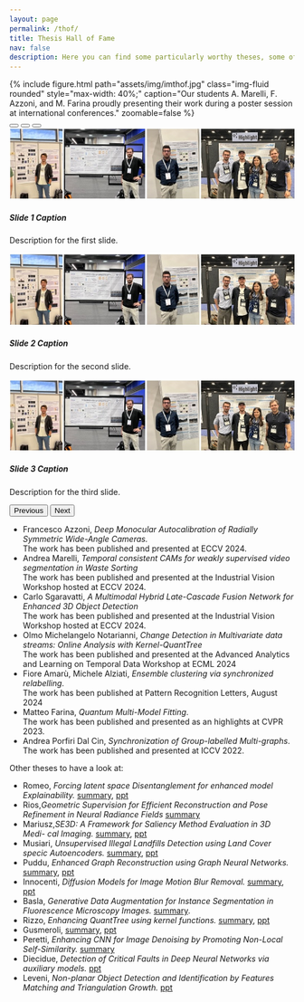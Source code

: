 ```yaml
---
layout: page
permalink: /thof/
title: Thesis Hall of Fame 
nav: false
description: Here you can find some particularly worthy theses, some of which have been then evolved into papers published at Workshops, Conferences and Journals.
---
```


<div class="d-flex justify-content-center">
    {% include figure.html 
        path="assets/img/imthof.jpg" 
        class="img-fluid rounded" 
        style="max-width: 40%;" 
        caption="Our students A. Marelli, F. Azzoni, and M. Farina proudly presenting their work during a poster session at international conferences." 
        zoomable=false 
    %}
</div>

<div id="imageCarousel" class="carousel slide" data-bs-ride="carousel">
  <!-- Indicatori (opzionale) -->
  <div class="carousel-indicators">
    <button type="button" data-bs-target="#imageCarousel" data-bs-slide-to="0" class="active" aria-current="true" aria-label="Slide 1"></button>
    <button type="button" data-bs-target="#imageCarousel" data-bs-slide-to="1" aria-label="Slide 2"></button>
    <button type="button" data-bs-target="#imageCarousel" data-bs-slide-to="2" aria-label="Slide 3"></button>
  </div>

  <!-- Contenitore delle immagini -->
  <div class="carousel-inner">
    <div class="carousel-item active">
      <img src="assets/img/imthof.jpg" class="d-block w-100 rounded" alt="First Slide">
      <div class="carousel-caption d-none d-md-block">
        <h5>Slide 1 Caption</h5>
        <p>Description for the first slide.</p>
      </div>
    </div>
    <div class="carousel-item">
      <img src="assets/img/imthof.jpg" class="d-block w-100 rounded" alt="Second Slide">
      <div class="carousel-caption d-none d-md-block">
        <h5>Slide 2 Caption</h5>
        <p>Description for the second slide.</p>
      </div>
    </div>
    <div class="carousel-item">
      <img src="assets/img/imthof.jpg" class="d-block w-100 rounded" alt="Third Slide">
      <div class="carousel-caption d-none d-md-block">
        <h5>Slide 3 Caption</h5>
        <p>Description for the third slide.</p>
      </div>
    </div>
  </div>

  <!-- Controlli per navigare tra le slide -->
  <button class="carousel-control-prev" type="button" data-bs-target="#imageCarousel" data-bs-slide="prev">
    <span class="carousel-control-prev-icon" aria-hidden="true"></span>
    <span class="visually-hidden">Previous</span>
  </button>
  <button class="carousel-control-next" type="button" data-bs-target="#imageCarousel" data-bs-slide="next">
    <span class="carousel-control-next-icon" aria-hidden="true"></span>
    <span class="visually-hidden">Next</span>
  </button>
</div>





*  Francesco Azzoni, _Deep Monocular Autocalibration of Radially Symmetric Wide-Angle Cameras._<br>
The work has been published and presented at ECCV 2024.
* Andrea Marelli, _Temporal consistent CAMs for weakly supervised video segmentation in Waste Sorting_<br>
The work has been published and presented at the Industrial Vision Workshop hosted at ECCV 2024.
* Carlo Sgaravatti, _A Multimodal Hybrid Late-Cascade Fusion Network for Enhanced 3D Object Detection_<br>
The work has been published and presented at the Industrial Vision Workshop hosted at ECCV 2024.
* Olmo Michelangelo Notarianni, _Change Detection in Multivariate data streams: Online Analysis with Kernel-QuantTree_<br>
The work has been published and presented at the Advanced Analytics and Learning on Temporal Data Workshop at ECML 2024
* Fiore Amarù, Michele Alziati, _Ensemble clustering via synchronized relabelling_.<br>
The work has been published at Pattern Recognition Letters, August 2024
* Matteo Farina, _Quantum Multi-Model Fitting_.<br>
The work has been published and presented as an highlights at CVPR 2023.
* Andrea Porfiri Dal Cin, _Synchronization of Group-labelled Multi-graphs_.<br>
The work has been published and presented  at ICCV 2022.


Other theses to have a look at:

* Romeo, _Forcing latent space Disentanglement for enhanced model Explainability._ [summary](https://www.dropbox.com/scl/fi/a11svgvqudkv9aeh6ggvi/Thesis.pdf?rlkey=wjknv1flrybvm3nkxbo5em1ub&dl=0), [ppt](https://www.dropbox.com/scl/fi/leotn6igx7hj4e83c4oal/slides-Federico-Romeo_final.pptx?rlkey=ihwklfqdreundl8t7f4ey7fl6&dl=0)
* Rios,_Geometric Supervision for Efficient Reconstruction and Pose Refinement in Neural Radiance Fields_ [summary](https://www.dropbox.com/scl/fi/kawfljy558gcdl8ajhesi/nerf_executive_summary_19_09.pdf?rlkey=wokvaxpl3mgktqfiyuxw6f7r9&dl=0)
* Mariusz,_SE3D: A Framework for Saliency Method Evaluation in 3D Medi- cal Imaging._ [summary](https://www.dropbox.com/scl/fi/91tjqnr3frn3jovr0anf9/2023_07_Wisniewski_Executive_Summary_02.pdf?rlkey=zkqg21mv9wjmxlkf30izbttgo&dl=0), [ppt](https://www.dropbox.com/scl/fi/t4xzn5smrztyks8sf9nin/2023_07_Wisniewski_Thesis_Presentation.pptx?rlkey=735sbzuge592yrrda6w1qeu7q&dl=0)
* Musiari, _Unsupervised Illegal Landfills Detection using Land Cover specic Autoencoders._ [summary](https://www.dropbox.com/scl/fi/y3r284dpy4fmof3efkp5v/2023_10_Musiari_executive.pdf?rlkey=lu2ewdej92yk1dwazejssr9uz&dl=0), [ppt](https://www.dropbox.com/scl/fi/rmhmn2xrv5ff4wqfo4gcb/Musiari_presentazione_5102023.pdf?rlkey=hxyb61wrd5iz2oo7edpldptxi&dl=0)
* Puddu, _Enhanced Graph Reconstruction using Graph Neural Networks._ [summary](https://www.dropbox.com/scl/fi/j0t4zpd92ccu617yb5xst/2023_05_puddu_summary_02.pdf?rlkey=wzkimf9l91bl4gkq8touh0ljp&dl=0), [ppt](https://www.dropbox.com/scl/fi/v8cv66v9hdiep6lsv4wyr/slides_puddu_finali.pdf?rlkey=iq6ax6es8qka3js2ew92zjyf4&dl=0)
* Innocenti, _Diffusion Models for Image Motion Blur Removal._ [summary](https://www.dropbox.com/scl/fi/vf6fr6g1tq9ynoq69zxkc/2023_07_Innocenti_Executive_Summary-1.pdf?rlkey=cybta4rk3o3cjmrtxke1ecmxh&dl=0), [ppt](https://www.dropbox.com/scl/fi/xttg7zz8cnqy2oedfjljh/slides_final.pdf?rlkey=6ac0xvrci1zt6a623vad79rm7&dl=0)
* Basla, _Generative Data Augmentation for Instance Segmentation in Fluorescence Microscopy Images._ [summary](https://www.dropbox.com/scl/fi/0nmm4wrhu54whz6xnqa65/2023_05_Basla_ExecutiveSummary_02.pdf?rlkey=tmg3jknubse6b6gb2hlvahnux&dl=0).
* Rizzo, _Enhancing QuantTree using kernel functions._ [summary](https://www.dropbox.com/scl/fi/9od8o2x808knojfjmjbni/Kernel_QuantTree___Paolo_Rizzo___Executive_Summary_final.pdf?rlkey=h8yap6fx4gus1v3c6htqtkv33&dl=0), [ppt](https://www.dropbox.com/scl/fi/40urjpf25uuyuhnfy8ivu/Enhancing-QuantTree-using-kernel-functions-Rizzo-Paolo.pptx?rlkey=i0se3sp5h7gzr97emsh0t5hot&dl=0)
* Gusmeroli, [summary](https://www.dropbox.com/scl/fi/3k651gkckm4k4tb4g721h/Executive_Summary-Stefano-gusmeroli.pdf?rlkey=yvp8wtzm1jjj4n8ryww3h2ukg&dl=0), [ppt](https://www.dropbox.com/scl/fi/rlorfda92a3c7f6cgqj3r/Presentation_Thesis-7_221215_180215.pdf?rlkey=olbwgtf2dmpkd0pkac7zououn&dl=0)
* Peretti, _Enhancing CNN for Image Denoising by Promoting Non-Local Self-Similarity._ [summary](https://www.dropbox.com/scl/fi/p4q6nc5ef1itfa4m74zvw/executive_summary.pdf?rlkey=lbf0qkobwp7192m1k0m88f7v6&dl=0)
* Diecidue, _Detection of Critical Faults in Deep Neural Networks via auxiliary models._  [ppt](https://www.dropbox.com/scl/fi/8onpcqkxe17jzxnuzjdiv/Detection-of-Critical-Faults-in-Deep-Neural-Networks-1.pdf?rlkey=rjngpe1xjyif9eqk0e6wy2nz6&dl=0) 
* Leveni, _Non-planar Object Detection and Identification by Features Matching and Triangulation Growth._ [ppt](https://www.dropbox.com/scl/fi/b98pjt6jlsvljnoq83aoa/2018_Thesis_Presentation.pdf?rlkey=ywp4c1gp7pwp290v2q25vq6b3&dl=0)